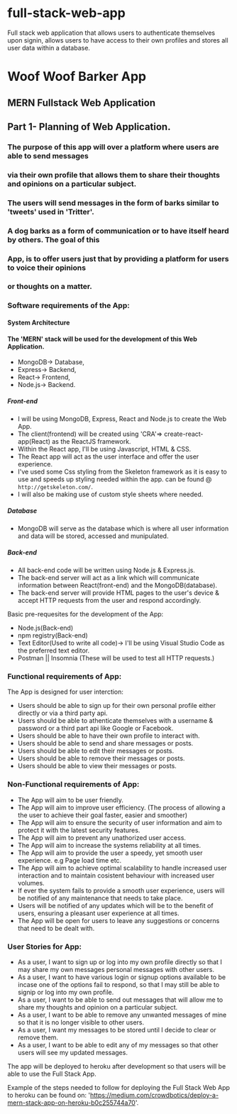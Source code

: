 # full-stack-web-app
Full stack web application that allows users to authenticate themselves upon signin, allows users to have access to their own profiles and stores all user data within a database.

# Woof Woof Barker App
## MERN Fullstack Web Application
## Part 1- Planning of Web Application.

### The purpose of this app will over a platform where users are able to send messages 
### via their own profile that allows them to share their thoughts and opinions on a particular subject.

### The users will send messages in the form of barks similar to 'tweets' used in 'Tritter'.

### A dog barks as a form of communication or to have itself heard by others. The goal of this
### App, is to offer users just that by providing a platform for users to voice their opinions
### or thoughts on a matter.

### Software requirements of the App:

#### System Architecture
#### The 'MERN' stack will be used for the development of this Web Application.
* MongoDB-> Database,
* Express-> Backend,
* React-> Frontend,
* Node.js-> Backend.

##### Front-end
* I will be using MongoDB, Express, React and Node.js to create the Web App.
* The client(frontend) will be created using 'CRA'=> create-react-app(React) as the ReactJS framework.
* Within the React app, I'll be using Javascript, HTML & CSS.
* The React app will act as the user interface and offer the user experience.
* I've used some Css styling from the Skeleton framework as it is easy to use and speeds up styling needed within the app. 
  can be found @ ` http://getskeleton.com/ `.
* I will also be making use of custom style sheets where needed.

##### Database
* MongoDB will serve as the database which is where all user information and data will be stored, accessed and munipulated.

##### Back-end
* All back-end code will be written using Node.js & Express.js.
* The back-end server will act as a link which will communicate information between React(front-end) and the MongoDB(database).
* The back-end server will provide HTML pages to the user's device & accept HTTP requests from the user and respond accordingly.

Basic pre-requesites for the development of the App:

* Node.js(Back-end)
* npm registry(Back-end)
* Text Editor(Used to write all code)-> I'll be using Visual Studio Code as the preferred text editor.
* Postman || Insomnia (These will be used to test all HTTP requests.)

### Functional requirements of App:

 The App is designed for user interction:

* Users should be able to sign up for their own personal profile either directly or via a third party api.
* Users should be able to athenticate themselves with a username & password or a third part api like Google or Facebook.
* Users should be able to have their own profile to interact with. 
* Users should be able to send and share messages or posts.
* Users should be able to edit their messages or posts.
* Users should be able to remove their messages or posts.
* Users should be able to view their messages or posts.

### Non-Functional requirements of App:

* The App will aim to be user friendly.
* The App will aim to improve user efficiency. (The process of allowing a the user to achieve their goal faster, easier and smoother)
* The App will aim to ensure the security of user information and aim to protect it with the latest security features.
* The App will aim to prevent any unathorized user access.
* The App will aim to increase the systems reliability at all times.
* The App will aim to provide the user a speedy, yet smooth user experience. e.g Page load time etc.
* The App will aim to achieve optimal scalability to handle increased user interaction and to maintain cosistent behaviour with increased user volumes.
* If ever the system fails to provide a smooth user experience, users will be notified of any maintenance that needs to take place.
* Users will be notified of any updates which will be to the benefit of users, ensuring a pleasant user experience at all times.
* The App will be open for users to leave any suggestions or concerns that need to be dealt with.

### User Stories for App:

* As a user, I want to sign up or log into my own profile directly so that I may share my own messages personal messages with other users.
* As a user, I want to have various login or signup options available to be incase one of the options fail to respond, so that I may still be able to signip or log into my own profile.
* As a user, I want to be able to send out messages that will allow me to share my thoughts and opinion on a particular subject.
* As a user, I want to be able to remove any unwanted messages of mine so that it is no longer visible to other users.
* As a user, I want my messages to be stored until I decide to clear or remove them.
* As a user, I want to be able to edit any of my messages so that other users will see my updated messages.

The app will be deployed to heroku after development so that users will be able to use the Full Stack App.

Example of the steps needed to follow for deploying the Full Stack Web App to heroku can be found on: 'https://medium.com/crowdbotics/deploy-a-mern-stack-app-on-heroku-b0c255744a70'.

